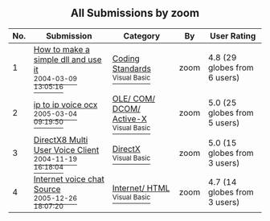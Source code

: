 ﻿<div align="center">

## All Submissions by zoom

</div>

No.  | Submission | Category | By   | User Rating
---- | ---------- | -------- | ---- | -----------
1 | [How to make a simple dll and use it<br /><sup>2004-03-09 13:05:16</sup>](https://github.com/Planet-Source-Code/zoom-how-to-make-a-simple-dll-and-use-it__1-52262) | [Coding Standards<br /><sup>Visual Basic</sup>](../ByCategory/coding-standards__1-43.md) | zoom | 4.8 (29 globes from 6 users)
2 | [ip to ip voice ocx<br /><sup>2005-03-04 09:19:50</sup>](https://github.com/Planet-Source-Code/zoom-ip-to-ip-voice-ocx__1-59286) | [OLE/ COM/ DCOM/ Active\-X<br /><sup>Visual Basic</sup>](../ByCategory/ole-com-dcom-active-x__1-29.md) | zoom | 5.0 (25 globes from 5 users)
3 | [DirectX8 Multi User Voice Client<br /><sup>2004-11-19 16:18:04</sup>](https://github.com/Planet-Source-Code/zoom-directx8-multi-user-voice-client__1-57334) | [DirectX<br /><sup>Visual Basic</sup>](../ByCategory/directx__1-44.md) | zoom | 5.0 (15 globes from 3 users)
4 | [Internet voice chat Source<br /><sup>2005-12-26 18:07:20</sup>](https://github.com/Planet-Source-Code/zoom-internet-voice-chat-source__1-63805) | [Internet/ HTML<br /><sup>Visual Basic</sup>](../ByCategory/internet-html__1-34.md) | zoom | 4.7 (14 globes from 3 users)
